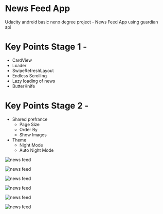 # News Feed App
Udacity android basic neno degree project -  News Feed App using guardian api

# Key Points Stage 1 -
- CardView
- Loader
- SwipeRefreshLayout
- Endless Scrolling
- Lazy loading of news
- ButterKnife

# Key Points Stage 2 -
- Shared prefrance
  - Page Size
  - Order By
  - Show Images
- Theme
  - Night Mode
  - Auto Night Mode
  
  


![news feed](/screenshot/device-2018-10-17-232150.png)

![news feed](/screenshot/device-2018-10-17-232019.png)

![news feed](/screenshot/device-2018-10-17-231646.png)

![news feed](/screenshot/device-2018-10-17-231613.png)

![news feed](/screenshot/device-2018-10-17-230613.png)

![news feed](/screenshot/device-2018-10-17-230447.png)
